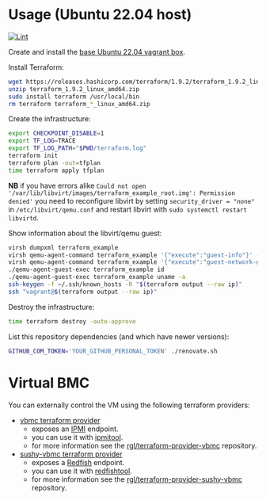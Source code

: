 # Usage (Ubuntu 22.04 host)

[![Lint](https://github.com/rgl/terraform-libvirt-ubuntu-example/actions/workflows/lint.yml/badge.svg)](https://github.com/rgl/terraform-libvirt-ubuntu-example/actions/workflows/lint.yml)

Create and install the [base Ubuntu 22.04 vagrant box](https://github.com/rgl/ubuntu-vagrant).

Install Terraform:

```bash
wget https://releases.hashicorp.com/terraform/1.9.2/terraform_1.9.2_linux_amd64.zip
unzip terraform_1.9.2_linux_amd64.zip
sudo install terraform /usr/local/bin
rm terraform terraform_*_linux_amd64.zip
```

Create the infrastructure:

```bash
export CHECKPOINT_DISABLE=1
export TF_LOG=TRACE
export TF_LOG_PATH="$PWD/terraform.log"
terraform init
terraform plan -out=tfplan
time terraform apply tfplan
```

**NB** if you have errors alike `Could not open '/var/lib/libvirt/images/terraform_example_root.img': Permission denied'` you need to reconfigure libvirt by setting `security_driver = "none"` in `/etc/libvirt/qemu.conf` and restart libvirt with `sudo systemctl restart libvirtd`.

Show information about the libvirt/qemu guest:

```bash
virsh dumpxml terraform_example
virsh qemu-agent-command terraform_example '{"execute":"guest-info"}' --pretty
virsh qemu-agent-command terraform_example '{"execute":"guest-network-get-interfaces"}' --pretty
./qemu-agent-guest-exec terraform_example id
./qemu-agent-guest-exec terraform_example uname -a
ssh-keygen -f ~/.ssh/known_hosts -R "$(terraform output --raw ip)"
ssh "vagrant@$(terraform output --raw ip)"
```

Destroy the infrastructure:

```bash
time terraform destroy -auto-approve
```

List this repository dependencies (and which have newer versions):

```bash
GITHUB_COM_TOKEN='YOUR_GITHUB_PERSONAL_TOKEN' ./renovate.sh
```

# Virtual BMC

You can externally control the VM using the following terraform providers:

* [vbmc terraform provider](https://registry.terraform.io/providers/rgl/vbmc)
  * exposes an [IPMI](https://en.wikipedia.org/wiki/Intelligent_Platform_Management_Interface) endpoint.
  * you can use it with [ipmitool](https://github.com/ipmitool/ipmitool).
  * for more information see the [rgl/terraform-provider-vbmc](https://github.com/rgl/terraform-provider-vbmc) repository.
* [sushy-vbmc terraform provider](https://registry.terraform.io/providers/rgl/sushy-vbmc)
  * exposes a [Redfish](https://en.wikipedia.org/wiki/Redfish_(specification)) endpoint.
  * you can use it with [redfishtool](https://github.com/DMTF/Redfishtool).
  * for more information see the [rgl/terraform-provider-sushy-vbmc](https://github.com/rgl/terraform-provider-sushy-vbmc) repository.
